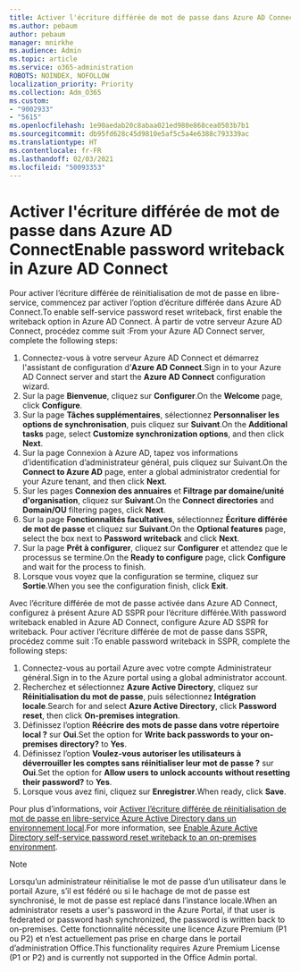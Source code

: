 ```yaml
---
title: Activer l'écriture différée de mot de passe dans Azure AD Connect
ms.author: pebaum
author: pebaum
manager: mnirkhe
ms.audience: Admin
ms.topic: article
ms.service: o365-administration
ROBOTS: NOINDEX, NOFOLLOW
localization_priority: Priority
ms.collection: Adm_O365
ms.custom:
- "9002933"
- "5615"
ms.openlocfilehash: 1e90aedab20c8abaa021ed980e868cea0503b7b1
ms.sourcegitcommit: db95fd628c45d9810e5af5c5a4e6388c793339ac
ms.translationtype: HT
ms.contentlocale: fr-FR
ms.lasthandoff: 02/03/2021
ms.locfileid: "50093353"
---
```

# <a name="enable-password-writeback-in-azure-ad-connect"></a><span data-ttu-id="3e638-102">Activer l'écriture différée de mot de passe dans Azure AD Connect</span><span class="sxs-lookup"><span data-stu-id="3e638-102">Enable password writeback in Azure AD Connect</span></span>

<span data-ttu-id="3e638-103">Pour activer l’écriture différée de réinitialisation de mot de passe en libre-service, commencez par activer l’option d’écriture différée dans Azure AD Connect.</span><span class="sxs-lookup"><span data-stu-id="3e638-103">To enable self-service password reset writeback, first enable the writeback option in Azure AD Connect.</span></span> <span data-ttu-id="3e638-104">À partir de votre serveur Azure AD Connect, procédez comme suit :</span><span class="sxs-lookup"><span data-stu-id="3e638-104">From your Azure AD Connect server, complete the following steps:</span></span>

1. <span data-ttu-id="3e638-105">Connectez-vous à votre serveur Azure AD Connect et démarrez l'assistant de configuration d’**Azure AD Connect**.</span><span class="sxs-lookup"><span data-stu-id="3e638-105">Sign in to your Azure AD Connect server and start the **Azure AD Connect** configuration wizard.</span></span>
2. <span data-ttu-id="3e638-106">Sur la page **Bienvenue**, cliquez sur **Configurer**.</span><span class="sxs-lookup"><span data-stu-id="3e638-106">On the **Welcome** page, click **Configure**.</span></span>
3. <span data-ttu-id="3e638-107">Sur la page **Tâches supplémentaires**, sélectionnez **Personnaliser les options de synchronisation**, puis cliquez sur **Suivant**.</span><span class="sxs-lookup"><span data-stu-id="3e638-107">On the **Additional tasks** page, select **Customize synchronization options**, and then click **Next**.</span></span>
4. <span data-ttu-id="3e638-108">Sur la page Connexion à Azure AD, tapez vos informations d’identification d’administrateur général, puis cliquez sur Suivant.</span><span class="sxs-lookup"><span data-stu-id="3e638-108">On the **Connect to Azure AD** page, enter a global administrator credential for your Azure tenant, and then click **Next**.</span></span>
5. <span data-ttu-id="3e638-109">Sur les pages **Connexion des annuaires** et **Filtrage par domaine/unité d'organisation**, cliquez sur **Suivant**.</span><span class="sxs-lookup"><span data-stu-id="3e638-109">On the **Connect directories** and **Domain/OU** filtering pages, click **Next**.</span></span>
6. <span data-ttu-id="3e638-110">Sur la page **Fonctionnalités facultatives**, sélectionnez **Écriture différée de mot de passe** et cliquez sur **Suivant**.</span><span class="sxs-lookup"><span data-stu-id="3e638-110">On the **Optional features** page, select the box next to **Password writeback** and click **Next**.</span></span>
7. <span data-ttu-id="3e638-111">Sur la page **Prêt à configurer**, cliquez sur **Configurer** et attendez que le processus se termine.</span><span class="sxs-lookup"><span data-stu-id="3e638-111">On the **Ready to configure** page, click **Configure** and wait for the process to finish.</span></span>
8. <span data-ttu-id="3e638-112">Lorsque vous voyez que la configuration se termine, cliquez sur **Sortie**.</span><span class="sxs-lookup"><span data-stu-id="3e638-112">When you see the configuration finish, click **Exit**.</span></span>

<span data-ttu-id="3e638-113">Avec l’écriture différée de mot de passe activée dans Azure AD Connect, configurez à présent Azure AD SSPR pour l’écriture différée.</span><span class="sxs-lookup"><span data-stu-id="3e638-113">With password writeback enabled in Azure AD Connect, configure Azure AD SSPR for writeback.</span></span>  <span data-ttu-id="3e638-114">Pour activer l’écriture différée de mot de passe dans SSPR, procédez comme suit :</span><span class="sxs-lookup"><span data-stu-id="3e638-114">To enable password writeback in SSPR, complete the following steps:</span></span>

1. <span data-ttu-id="3e638-115">Connectez-vous au portail Azure avec votre compte Administrateur général.</span><span class="sxs-lookup"><span data-stu-id="3e638-115">Sign in to the Azure portal using a global administrator account.</span></span>
2. <span data-ttu-id="3e638-116">Recherchez et sélectionnez **Azure Active Directory**, cliquez sur **Réinitialisation du mot de passe**, puis sélectionnez **Intégration locale**.</span><span class="sxs-lookup"><span data-stu-id="3e638-116">Search for and select **Azure Active Directory**, click **Password reset**, then click **On-premises integration**.</span></span>
3. <span data-ttu-id="3e638-117">Définissez l’option **Réécrire des mots de passe dans votre répertoire local ?** sur **Oui**.</span><span class="sxs-lookup"><span data-stu-id="3e638-117">Set the option for **Write back passwords to your on-premises directory?** to **Yes**.</span></span>
4. <span data-ttu-id="3e638-118">Définissez l’option **Voulez-vous autoriser les utilisateurs à déverrouiller les comptes sans réinitialiser leur mot de passe ?** sur **Oui**.</span><span class="sxs-lookup"><span data-stu-id="3e638-118">Set the option for **Allow users to unlock accounts without resetting their password?** to **Yes**.</span></span>
5. <span data-ttu-id="3e638-119">Lorsque vous avez fini, cliquez sur **Enregistrer**.</span><span class="sxs-lookup"><span data-stu-id="3e638-119">When ready, click **Save**.</span></span>

<span data-ttu-id="3e638-120">Pour plus d’informations, voir [Activer l’écriture différée de réinitialisation de mot de passe en libre-service Azure Active Directory dans un environnement local](https://docs.microsoft.com/azure/active-directory/authentication/tutorial-enable-sspr-writeback).</span><span class="sxs-lookup"><span data-stu-id="3e638-120">For more information, see [Enable Azure Active Directory self-service password reset writeback to an on-premises environment](https://docs.microsoft.com/azure/active-directory/authentication/tutorial-enable-sspr-writeback).</span></span>

> [!NOTE]
>  <span data-ttu-id="3e638-121">Lorsqu’un administrateur réinitialise le mot de passe d’un utilisateur dans le portail Azure, s’il est fédéré ou si le hachage de mot de passe est synchronisé, le mot de passe est replacé dans l’instance locale.</span><span class="sxs-lookup"><span data-stu-id="3e638-121">When an administrator resets a user's password in the Azure Portal, if that user is federated or password hash synchronized, the password is written back to on-premises.</span></span> <span data-ttu-id="3e638-122">Cette fonctionnalité nécessite une licence Azure Premium (P1 ou P2) et n’est actuellement pas prise en charge dans le portail d’administration Office.</span><span class="sxs-lookup"><span data-stu-id="3e638-122">This functionality requires Azure Premium License (P1 or P2) and is currently not supported in the Office Admin portal.</span></span>
